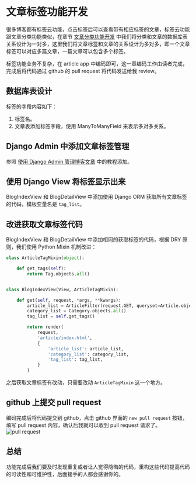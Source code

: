 # 文章标签功能开发

很多博客都有标签云功能，点击标签后可以查看带有相应标签的文章，标签云功能跟文章分类功能类似，在章节 [文章分类功能开发](chapter8.md) 中我们将分类和文章的数据库表关系设计为一对多，这里我们将文章标签和文章的关系设计为多对多，即一个文章标签可以对应多篇文章，一篇文章可以包含多个标签。

标签功能业务不复杂，在 article app 中编码即可，这一章编码工作由读者完成，完成后将代码通过 github 的 pull request 将代码发送给我 review。

## 数据库表设计
标签的字段内容如下：

1. 标签名。
2. 文章表添加标签字段，使用 ManyToManyField 来表示多对多关系。

## Django Admin 中添加文章标签管理
参照 [使用 Django Admin 管理博客文章](chapter4.md) 中的教程添加。

## 使用 Django View 将标签显示出来
BlogIndexView 和 BlogDetailView 中添加使用 Django ORM 获取所有文章标签的代码，模板变量名是 `tag_list`。

## 改进获取文章标签代码
BlogIndexView 和 BlogDetailView 中添加相同的获取标签的代码，根据 DRY 原则，我们使用 Python Mixin 机制改进：
```python
class ArticleTagMixin(object):

    def get_tags(self):
        return Tag.objects.all()


class BlogIndexView(View, ArticleTagMixin):

    def get(self, request, *args, **kwargs):
        article_list = ArticleFilter(request.GET, queryset=Article.objects.all()).qs
        category_list = Category.objects.all()
        tag_list = self.get_tags()

        return render(
            request,
            'article/index.html',
            {
                'article_list': article_list,
                'category_list': category_list,
                'tag_list': tag_list,
            }
        )
```
之后获取文章标签有改动，只需要改动 `ArticleTagMixin` 这一个地方。

## github 上提交 pull request
编码完成后将代码提交到 github，点击 github 界面的 `new pull request` 按钮，填写 pull request 内容，确认后我就可以收到 pull request 请求了。
![pull request](http://cdn.defcoding.com/79446838-2733-43EE-8A9B-1F3DAE6A0184.png)

## 总结
功能完成后我们要及时发现重复或者让人觉得隐晦的代码，重构这些代码提高代码的可读性和可维护性，后面接手的人都会感谢你的。
